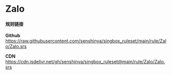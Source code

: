 # Zalo

#### 规则链接

**Github**
https://raw.githubusercontent.com/senshinya/singbox_ruleset/main/rule/Zalo/Zalo.srs

**CDN**
https://cdn.jsdelivr.net/gh/senshinya/singbox_ruleset@main/rule/Zalo/Zalo.srs